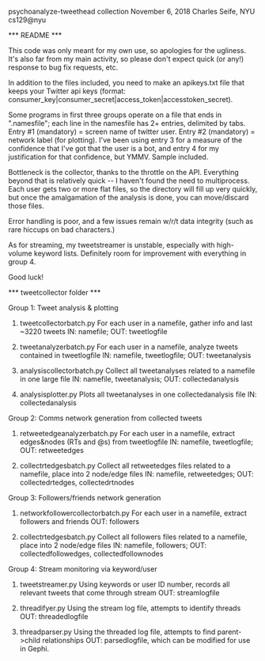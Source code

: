 psychoanalyze-tweethead collection
November 6, 2018
Charles Seife, NYU
cs129@nyu

*** README ***

This code was only meant for my own use, so apologies for the ugliness. It's also far from my main activity, so please don't expect quick (or any!) response to bug fix requests, etc.

In addition to the files included, you need to make an apikeys.txt file that keeps your Twitter api keys (format: consumer_key|consumer_secret|access_token|accesstoken_secret).

Some programs in first three groups operate on a file that ends in ".namesfile"; each line in the namesfile has 2+  entries, delimited by tabs. Entry #1 (mandatory) = screen name of twitter user. Entry #2 (mandatory) = network label (for plotting). I've been using entry 3 for a measure of the confidence that I've got that the user is a bot, and entry 4 for my justification for that confidence, but YMMV. Sample included.

Bottleneck is the collector, thanks to the throttle on the API. Everything beyond that is relatively quick -- I haven't found the need to multiprocess. Each user gets two or more flat files, so the directory will fill up very quickly, but once the amalgamation of the analysis is done, you can move/discard those files.

Error handling is poor, and a few issues remain w/r/t data integrity (such as rare hiccups on bad characters.) 

As for streaming, my tweetstreamer is unstable, especially with high-volume keyword lists. Definitely room for improvement with everything in group 4.

Good luck!


*** tweetcollector folder ***

Group 1: Tweet analysis & plotting

1. tweetcollectorbatch.py
	For each user in a namefile, gather info and last ~3220 tweets
	IN: namefile; OUT:  tweetlogfile

2. tweetanalyzerbatch.py
	For each user in a namefile, analyze tweets contained in tweetlogfile
	IN: namefile, tweetlogfile; OUT: tweetanalysis

3. analysiscollectorbatch.py
	Collect all tweetanalyses related to a namefile in one large file
	IN: namefile, tweetanalysis; OUT: collectedanalysis

4. analysisplotter.py
	Plots all tweetanalyses in one collectedanalysis file
	IN: collectedanalysis


Group 2: Comms network generation from collected tweets

1. retweetedgeanalyzerbatch.py
	For each user in a namefile, extract edges&nodes (RTs and @s) from tweetlogfile
	IN: namefile, tweetlogfile; OUT: retweetedges

2. collectrtedgesbatch.py
	Collect all retweetedges files related to a namefile, place into 2 node/edge files
	IN: namefile, retweetedges; OUT: collectedrtedges, collectedrtnodes


Group 3: Followers/friends network generation

1. networkfollowercollectorbatch.py
	For each user in a namefile, extract followers and friends
	OUT: followers

2. collectrtedgesbatch.py
	Collect all followers files related to a namefile, place into 2 node/edge files
	IN: namefile, followers; OUT: collectedfollowedges, collectedfollownodes


Group 4: Stream monitoring via keyword/user

1. tweetstreamer.py
	Using keywords or user ID number, records all relevant tweets that come through stream
	OUT: streamlogfile

2. threadifyer.py
        Using the stream log file, attempts to identify threads
	OUT: threadedlogfile

3. threadparser.py
	Using the threaded log file, attempts to find parent->child relationships
	OUT: parsedlogfile, which can be modified for use in Gephi.